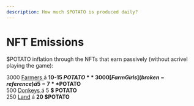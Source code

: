 ```yaml
---
description: How much $POTATO is produced daily?
---
```


# NFT Emissions

$POTATO inflation through the NFTs that earn passively (without acrivel playing the game):&#x20;

3000 [Farmers ](broken-reference)á **10-15 $POTATO** \
3000 [Farm Girls](broken-reference) á 5-7 **$POTATO** \
500 [Donkeys ](broken-reference)á 5 **$ POTATO** \
250 [Land](broken-reference) á **20 $POTATO**

